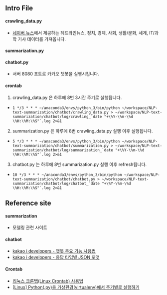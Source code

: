 ## Intro File

#### crawling_data.py

- [네이버 뉴스](https://news.naver.com/)에서 제공하는 헤드라인뉴스, 정치, 경제, 사회, 생활/문화, 세계, IT/과학 기사 데이터를 가져옵니다.

#### summarization.py

#### chatbot.py

- 서버 8080 포트로 카카오 챗봇을 실행시킵니다.

#### crontab

1. crawling_data.py 은 하루에 8번 3시간 주기로 실행됩니다.
  - ``` 1 */3 * * * ~/anaconda3/envs/python_3/bin/python ~/workspace/NLP-text-summarization/chatbot/crawling_data.py > ~/workspace/NLP-text-summarization/chatbot/log/crawling_`date "+\%Y-\%m-\%d \%H:\%M:\%S"`.log 2>&1 ```
2. summarization.py 은 하루에 8번 crawling_data.py 실행 이후 실행됩니다.
  - ``` 5 */3 * * * ~/anaconda3/envs/python_3/bin/python ~/workspace/NLP-text-summarization/chatbot/summarization.py > ~/workspace/NLP-text-summarization/chatbot/log/summarization_`date "+\%Y-\%m-\%d \%H:\%M:\%S"`.log 2>&1 ```
3. chatbot.py 는 하루에 8번 summarization.py 실행 이후 refresh됩니다.
  - ``` 10 */3 * * * ~/anaconda3/envs/python_3/bin/python ~/workspace/NLP-text-summarization/chatbot/chatbot.py > ~/workspace/NLP-text-summarization/chatbot/log/chatbot_`date "+\%Y-\%m-\%d \%H:\%M:\%S"`.log 2>&1 ```


## Reference site

#### summarization
- 모델링 관련 사이트

#### chatbot
- [kakao i developers - 챗봇 주요 기능 사용법](https://i.kakao.com/docs/tutorial-chatbot-key-features#%EC%8B%9C%EB%82%98%EB%A6%AC%EC%98%A4-%EC%95%88%EC%97%90%EC%84%9C-%EB%B8%94%EB%A1%9D-%EB%A7%8C%EB%93%A4%EA%B8%B0)
- [kakao i developers - 응답 타입별 JSON 포맷](https://i.kakao.com/docs/skill-response-format#skillpayload)

#### Crontab
- [리눅스 크론탭(Linux Crontab) 사용법](https://jdm.kr/blog/2)
- [[Linux] Python(.py)을 가상환경(virtualenv)에서 주기별로 실행하기](https://teddylee777.github.io/linux/python-%EA%B0%80%EC%83%81%ED%99%98%EA%B2%BD-crontab-%EC%A3%BC%EA%B8%B0%EB%A7%88%EB%8B%A4-%EC%8B%A4%ED%96%89)
